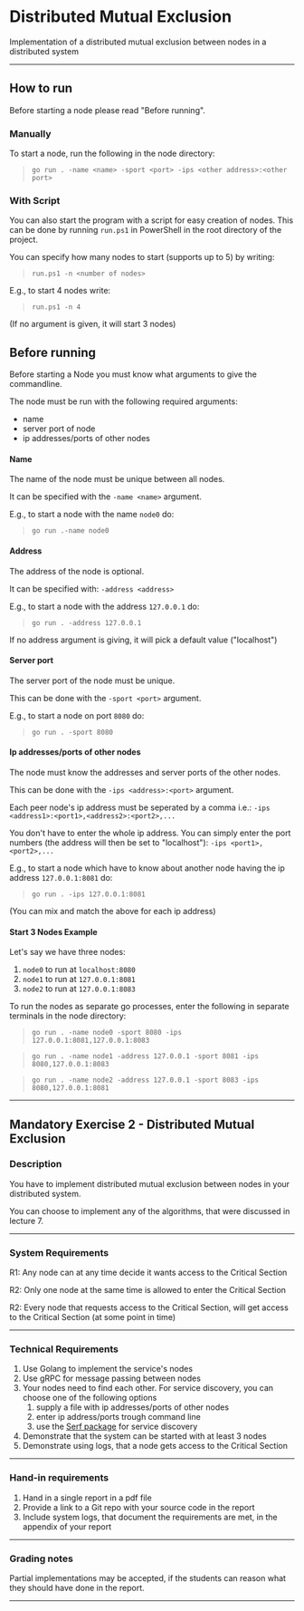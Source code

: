 
# Distributed Mutual Exclusion

Implementation of a distributed mutual exclusion between nodes in a distributed system

---

## How to run

Before starting a node please read "Before running".

### Manually

To start a node, run the following in the node directory: 

> `go run . -name <name> -sport <port> -ips <other address>:<other port>`

### With Script
You can also start the program with a script for easy creation of nodes.
This can be done by running `run.ps1` in PowerShell in the root directory of the project.

You can specify how many nodes to start (supports up to 5) by writing:

> `run.ps1 -n <number of nodes>`

E.g., to start 4 nodes write:

> `run.ps1 -n 4`

(If no argument is given, it will start 3 nodes)

## Before running

Before starting a Node you must know what arguments to give the commandline.

The node must be run with the following required arguments:
- name
- server port of node
- ip addresses/ports of other nodes

#### Name

The name of the node must be unique between all nodes.

It can be specified with the `-name <name>` argument.

E.g., to start a node with the name `node0` do:

>`go run .-name node0`

#### Address
The address of the node is optional.

It can be specified with: `-address <address>`

E.g., to start a node with the address `127.0.0.1` do: 

> `go run . -address 127.0.0.1`

If no address argument is giving, it will pick a default value ("localhost")

#### Server port

The server port of the node must be unique.

This can be done with the `-sport <port>` argument.

E.g., to start a node on port `8080` do: 

> `go run . -sport 8080`

#### Ip addresses/ports of other nodes

The node must know the addresses and server ports of the other nodes.

This can be done with the `-ips <address>:<port>` argument.

Each peer node's ip address must be seperated by a comma i.e.: 
`-ips <address1>:<port1>,<address2>:<port2>,...`

You don't have to enter the whole ip address. 
You can simply enter the port numbers (the address will then be set to "localhost"):
`-ips <port1>,<port2>,...`

E.g., to start a node which have to know about another node having the ip address `127.0.0.1:8081` do:

> `go run . -ips 127.0.0.1:8081`

(You can mix and match the above for each ip address)

#### Start 3 Nodes Example

Let's say we have three nodes:
1. `node0` to run at `localhost:8080`
2. `node1` to run at `127.0.0.1:8081`
3. `node2` to run at `127.0.0.1:8083`

To run the nodes as separate go processes, enter the following in separate terminals in the node directory:
> `go run . -name node0 -sport 8080 -ips 127.0.0.1:8081,127.0.0.1:8083`

> `go run . -name node1 -address 127.0.0.1 -sport 8081 -ips 8080,127.0.0.1:8083`

> `go run . -name node2 -address 127.0.0.1 -sport 8083 -ips 8080,127.0.0.1:8081`

---

## Mandatory Exercise 2 - Distributed Mutual Exclusion

### Description

You have to implement distributed mutual exclusion between nodes in your distributed system.

You can choose to implement any of the algorithms, that were discussed in lecture 7.

---

### System Requirements

R1: Any node can at any time decide it wants access to the Critical Section

R2: Only one node at the same time is allowed to enter the Critical Section

R2: Every node that requests access to the Critical Section, will get access to the Critical Section (at some point in time)

---

### Technical Requirements

1. Use Golang to implement the service's nodes
2. Use gRPC for message passing between nodes
3. Your nodes need to find each other.  For service discovery, you can choose one of the following options
    1. supply a file with  ip addresses/ports of other nodes
    2. enter ip address/ports trough command line
    3. use the [Serf package](https://github.com/hashicorp/serf) for service discovery
4. Demonstrate that the system can be started with at least 3 nodes
5. Demonstrate using logs,  that a node gets access to the Critical Section

---

### Hand-in requirements

1. Hand in a single report in a pdf file
2. Provide a link to a Git repo with your source code in the report
3. Include system logs, that document the requirements are met, in the appendix of your report

---

### Grading notes

Partial implementations may be accepted, if the students can reason what they should have done in the report.

---
